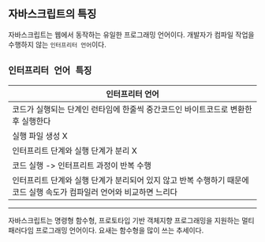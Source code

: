 ## 자바스크립트의 특징

자바스크립트는 웹에서 동작하는 유일한 프로그래밍 언어이다. 개발자가 컴파일 작업을 수행하지 않는 `인터프리터 언어`이다.

## `인터프리터 언어 특징`

| 인터프리터 언어                                                                                                        |
| ---------------------------------------------------------------------------------------------------------------------- |
| 코드가 실행되는 단계인 런타임에 한줄씩 중간코드인 바이트코드로 변환한 후 실행한다                                      |
| 실행 파일 생성 X                                                                                                       |
| 인터프리트 단계와 실행 단계가 분리 X                                                                                   |
| 코드 실행 -> 인터프리트 과정이 반복 수행                                                                               |
| 인터프리트 단계와 실행 단계가 분리되어 있지 않고 반복 수행하기 때문에 코드 실행 속도가 컴파일러 언어와 비교하면 느리다 |

---

자바스크립트는 명령형 함수형, 프로토타입 기반 객체지향 프로그래밍을 지원하는 멀티 패러다임 프로그래밍 언어이다. 요새는 함수형을 많이 쓰는 추세이다.
